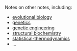 Notes on other notes, including:
- [evolutional biology](/course/Fundamental-biology/evolutional-bio.md "Evolutional bio")
- [genetics](/course/Fundamental-biology/genetics.md)
- [genetic engineering](/course/Fundamental-biology/genetic-engineering.md)
- [structural biochemistry](/course/Fundamental-biology/structural-biochemistry.md)
- [statistical-thermodynamics](/course/statistical-thermodynamics.md)
- ...
